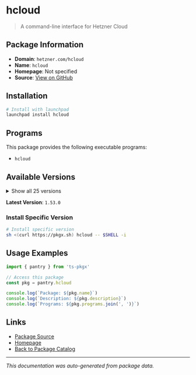 # hcloud

> A command-line interface for Hetzner Cloud

## Package Information

- **Domain**: `hetzner.com/hcloud`
- **Name**: `hcloud`
- **Homepage**: Not specified
- **Source**: [View on GitHub](https://github.com/pkgxdev/pantry/tree/main/projects/hetzner.com/hcloud/package.yml)

## Installation

```bash
# Install with launchpad
launchpad install hcloud
```

## Programs

This package provides the following executable programs:

- `hcloud`

## Available Versions

<details>
<summary>Show all 25 versions</summary>

- `1.53.0`, `1.52.0`, `1.51.0`, `1.50.0`, `1.49.0`
- `1.48.0`, `1.47.0`, `1.46.0`, `1.45.0`, `1.44.2`
- `1.44.1`, `1.44.0`, `1.43.1`, `1.43.0`, `1.42.0`
- `1.41.1`, `1.41.0`, `1.40.0`, `1.39.0`, `1.38.3`
- `1.38.2`, `1.38.1`, `1.38.0`, `1.37.0`, `1.36.0`

</details>

**Latest Version**: `1.53.0`

### Install Specific Version

```bash
# Install specific version
sh <(curl https://pkgx.sh) hcloud -- $SHELL -i
```

## Usage Examples

```typescript
import { pantry } from 'ts-pkgx'

// Access this package
const pkg = pantry.hcloud

console.log(`Package: ${pkg.name}`)
console.log(`Description: ${pkg.description}`)
console.log(`Programs: ${pkg.programs.join(', ')}`)
```

## Links

- [Package Source](https://github.com/pkgxdev/pantry/tree/main/projects/hetzner.com/hcloud/package.yml)
- [Homepage](#)
- [Back to Package Catalog](../../../package-catalog.md)

---

*This documentation was auto-generated from package data.*
